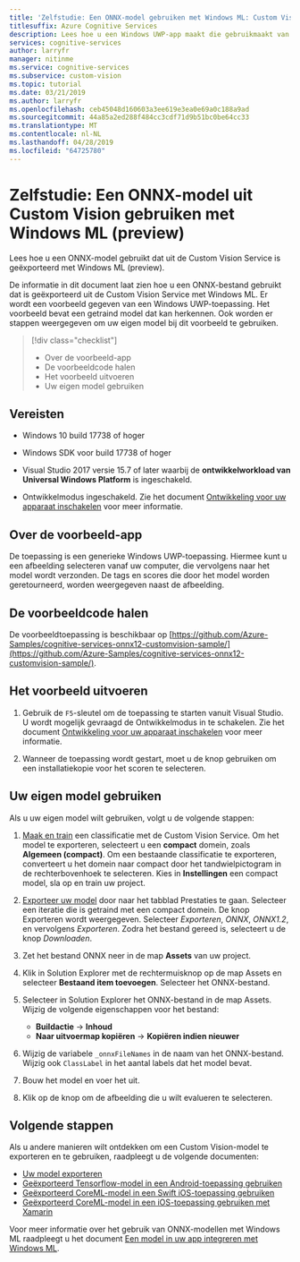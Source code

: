 ```yaml
---
title: 'Zelfstudie: Een ONNX-model gebruiken met Windows ML: Custom Vision Service'
titlesuffix: Azure Cognitive Services
description: Lees hoe u een Windows UWP-app maakt die gebruikmaakt van een ONNX-model dat uit Azure Cognitive Services is geëxporteerd.
services: cognitive-services
author: larryfr
manager: nitinme
ms.service: cognitive-services
ms.subservice: custom-vision
ms.topic: tutorial
ms.date: 03/21/2019
ms.author: larryfr
ms.openlocfilehash: ceb45048d160603a3ee619e3ea0e69a0c188a9ad
ms.sourcegitcommit: 44a85a2ed288f484cc3cdf71d9b51bc0be64cc33
ms.translationtype: MT
ms.contentlocale: nl-NL
ms.lasthandoff: 04/28/2019
ms.locfileid: "64725780"
---
```

# <a name="tutorial-use-an-onnx-model-from-custom-vision-with-windows-ml-preview"></a>Zelfstudie: Een ONNX-model uit Custom Vision gebruiken met Windows ML (preview)

Lees hoe u een ONNX-model gebruikt dat uit de Custom Vision Service is geëxporteerd met Windows ML (preview).

De informatie in dit document laat zien hoe u een ONNX-bestand gebruikt dat is geëxporteerd uit de Custom Vision Service met Windows ML. Er wordt een voorbeeld gegeven van een Windows UWP-toepassing. Het voorbeeld bevat een getraind model dat kan herkennen. Ook worden er stappen weergegeven om uw eigen model bij dit voorbeeld te gebruiken.

> [!div class="checklist"]
> * Over de voorbeeld-app
> * De voorbeeldcode halen
> * Het voorbeeld uitvoeren
> * Uw eigen model gebruiken

## <a name="prerequisites"></a>Vereisten

* Windows 10 build 17738 of hoger

* Windows SDK voor build 17738 of hoger

* Visual Studio 2017 versie 15.7 of later waarbij de __ontwikkelworkload van Universal Windows Platform__ is ingeschakeld.

* Ontwikkelmodus ingeschakeld. Zie het document [Ontwikkeling voor uw apparaat inschakelen](https://docs.microsoft.com/windows/uwp/get-started/enable-your-device-for-development) voor meer informatie.

## <a name="about-the-example-app"></a>Over de voorbeeld-app

De toepassing is een generieke Windows UWP-toepassing. Hiermee kunt u een afbeelding selecteren vanaf uw computer, die vervolgens naar het model wordt verzonden. De tags en scores die door het model worden geretourneerd, worden weergegeven naast de afbeelding.

## <a name="get-the-example-code"></a>De voorbeeldcode halen

De voorbeeldtoepassing is beschikbaar op [https://github.com/Azure-Samples/cognitive-services-onnx12-customvision-sample/](https://github.com/Azure-Samples/cognitive-services-onnx12-customvision-sample/).

## <a name="run-the-example"></a>Het voorbeeld uitvoeren

1. Gebruik de `F5`-sleutel om de toepassing te starten vanuit Visual Studio. U wordt mogelijk gevraagd de Ontwikkelmodus in te schakelen. Zie het document [Ontwikkeling voor uw apparaat inschakelen](https://docs.microsoft.com/windows/uwp/get-started/enable-your-device-for-development) voor meer informatie.

1. Wanneer de toepassing wordt gestart, moet u de knop gebruiken om een installatiekopie voor het scoren te selecteren.

## <a name="use-your-own-model"></a>Uw eigen model gebruiken

Als u uw eigen model wilt gebruiken, volgt u de volgende stappen:

1. [Maak en train](https://docs.microsoft.com/azure/cognitive-services/custom-vision-service/getting-started-build-a-classifier) een classificatie met de Custom Vision Service. Om het model te exporteren, selecteert u een __compact__ domein, zoals **Algemeen (compact)**. Om een bestaande classificatie te exporteren, converteert u het domein naar compact door het tandwielpictogram in de rechterbovenhoek te selecteren. Kies in __Instellingen__ een compact model, sla op en train uw project.  

1. [Exporteer uw model](https://docs.microsoft.com/azure/cognitive-services/custom-vision-service/export-your-model) door naar het tabblad Prestaties te gaan. Selecteer een iteratie die is getraind met een compact domein. De knop Exporteren wordt weergegeven. Selecteer *Exporteren*, *ONNX*, *ONNX1.2*, en vervolgens *Exporteren*. Zodra het bestand gereed is, selecteert u de knop *Downloaden*.

1. Zet het bestand ONNX neer in de map __Assets__ van uw project. 

1. Klik in Solution Explorer met de rechtermuisknop op de map Assets en selecteer __Bestaand item toevoegen__. Selecteer het ONNX-bestand.

1. Selecteer in Solution Explorer het ONNX-bestand in de map Assets. Wijzig de volgende eigenschappen voor het bestand:

    * __Buildactie__ -> __Inhoud__
    * __Naar uitvoermap kopiëren__ -> __Kopiëren indien nieuwer__

1. Wijzig de variabele `_onnxFileNames` in de naam van het ONNX-bestand. Wijzig ook `ClassLabel` in het aantal labels dat het model bevat.

1. Bouw het model en voer het uit.

1. Klik op de knop om de afbeelding die u wilt evalueren te selecteren.

## <a name="next-steps"></a>Volgende stappen

Als u andere manieren wilt ontdekken om een Custom Vision-model te exporteren en te gebruiken, raadpleegt u de volgende documenten:

* [Uw model exporteren](https://docs.microsoft.com/azure/cognitive-services/custom-vision-service/export-your-model)
* [Geëxporteerd Tensorflow-model in een Android-toepassing gebruiken](https://github.com/Azure-Samples/cognitive-services-android-customvision-sample)
* [Geëxporteerd CoreML-model in een Swift iOS-toepassing gebruiken](https://go.microsoft.com/fwlink/?linkid=857726)
* [Geëxporteerd CoreML-model in een iOS-toepassing gebruiken met Xamarin](https://github.com/xamarin/ios-samples/tree/master/ios11/CoreMLAzureModel)

Voor meer informatie over het gebruik van ONNX-modellen met Windows ML raadpleegt u het document [Een model in uw app integreren met Windows ML](/windows/ai/windows-ml/integrate-model).
